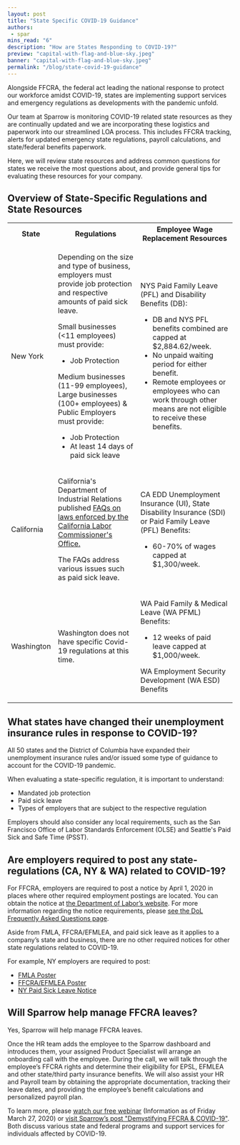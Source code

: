 ```yaml
---
layout: post
title: "State Specific COVID-19 Guidance"
authors:
 - spar
mins_read: "6"
description: "How are States Responding to COVID-19?"
preview: "capital-with-flag-and-blue-sky.jpeg"
banner: "capital-with-flag-and-blue-sky.jpeg"
permalink: "/blog/state-covid-19-guidance"
---
```


Alongside FFCRA, the federal act leading the national response to protect our workforce amidst COVID-19, states are implementing support services and emergency regulations as developments with the pandemic unfold. 

Our team at Sparrow is monitoring COVID-19 related state resources as they are continually updated and we are incorporating these logistics and paperwork into our streamlined LOA process. This includes FFCRA tracking, alerts for updated emergency state regulations, payroll calculations, and state/federal benefits paperwork.

Here, we will review state resources and address common questions for states we receive the most questions about, and provide general tips for evaluating these resources for your company.

<h2 id="Overview of State-Specific Regulations and State Resources">Overview of State-Specific Regulations and State Resources</h2>

<table cellpadding="10">
  <tr>
    <th>State</th>
    <th>Regulations</th>
    <th>Employee Wage Replacement Resources</th>
  </tr>
  <tr>
    <td>New York</td>
    <td>
    	<p>
    		Depending on the size and type of business, employers must provide job protection and respective amounts of paid sick leave.
    	</p> 
		<p>
			Small businesses (<11 employees) must provide:
			<ul>
				<li>Job Protection</li>
			</ul> 
		</p>
		<p>
			Medium businesses (11-99 employees), Large businesses (100+ employees) & Public Employers must provide:
			<ul>
				<li>Job Protection</li>
				<li>At least 14 days of paid sick leave</li>
			</ul>
		</p>
</td>
<td>
	<p>
		NYS Paid Family Leave (PFL) and Disability Benefits (DB):
		<ul>
				<li>DB and NYS PFL benefits combined are capped at $2,884.62/week.</li>
				<li>No unpaid waiting period for either benefit.</li>
				<li>Remote employees or employees who can work through other means are not eligible to receive these benefits.</li>
			</ul>
	</p>	
</td>
  </tr>
  <tr>
    <td>California</td>
    <td>
    	<p>
    		California's Department of Industrial Relations published <a href="https://www.dir.ca.gov/dlse/2019-Novel-Coronavirus.htm">FAQs on laws enforced by the California Labor Commissioner's Office.</a>
    	</p>
    	<p>
    		The FAQs address various issues such as paid sick leave.
    	</p>

</td>
    <td>
    	<p>
    		CA EDD Unemployment Insurance (UI),  State Disability Insurance (SDI) or Paid Family Leave (PFL) Benefits:
    		<ul>
    			<li>60-70% of wages capped at $1,300/week.</li>
    		</ul>
    	</p>
	</td>
  </tr>
  <tr>
    <td>Washington</td>
    <td>
    	<p>
    		Washington does not have specific Covid-19 regulations at this time.
    	</p>
    </td>
    <td>
    	<p>
    		WA Paid Family & Medical Leave (WA PFML) Benefits:
	    	<ul>
	    		<li>12 weeks of paid leave capped at $1,000/week.</li>
	    	</ul> 
		</p>
		<p>
			WA Employment Security Development (WA ESD) Benefits
		</p>
	</td>
  </tr>
</table>


## What states have changed their unemployment insurance rules in response to COVID-19? 
All 50 states and the District of Columbia have expanded their unemployment insurance rules and/or issued some type of guidance to account for the COVID-19 pandemic. 

When evaluating a state-specific regulation, it is important to understand:
- Mandated job protection
- Paid sick leave
- Types of employers that are subject to the respective regulation

Employers should also consider any local requirements, such as the San Francisco Office of Labor Standards Enforcement (OLSE) and Seattle's Paid Sick and Safe Time (PSST). 


## Are employers required to post any state-regulations (CA, NY & WA) related to COVID-19?
For FFCRA, employers are required to post a notice by April 1, 2020 in places where other required employment postings are located. You can obtain the notice at [the Department of Labor’s website](https://www.dol.gov/sites/dolgov/files/WHD/posters/FFCRA_Poster_WH1422_Non-Federal.pdf). For more information regarding the notice requirements, please [see the DoL Frequently Asked Questions page](https://www.dol.gov/agencies/whd/pandemic/ffcra-poster-questions). 

Aside from FMLA, FFCRA/EFMLEA, and paid sick leave as it applies to a company’s state and business, there are no other required notices for other state regulations related to COVID-19. 

For example, NY employers are required to post:
- [FMLA Poster](https://www.dol.gov/sites/dolgov/files/WHD/legacy/files/fmlaen.pdf)
- [FFCRA/EFMLEA Poster](https://www.dol.gov/sites/dolgov/files/WHD/posters/FFCRA_Poster_WH1422_Non-Federal.pdf)
- [NY Paid Sick Leave Notice](https://paidfamilyleave.ny.gov/system/files/documents/2020/03/obtaining-order-of-quarantine.pdf)


## Will Sparrow help manage FFCRA leaves?
Yes, Sparrow will help manage FFCRA leaves. 

Once the HR team adds the employee to the Sparrow dashboard and introduces them, your assigned Product Specialist will arrange an onboarding call with the employee. During the call, we will talk through the employee’s FFCRA rights and determine their eligibility for EPSL, EFMLEA and other state/third party insurance benefits. We will also assist your HR and Payroll team by obtaining the appropriate documentation, tracking their leave dates, and providing the employee’s benefit calculations and personalized payroll plan.  

To learn more, please [watch our free webinar](https://www.youtube.com/watch?v=NflRZK-xE_4&feature=youtu.be) (Information as of Friday March 27, 2020) or [visit Sparrow’s post "Demystifying FFCRA & COVID-19"](https://trysparrow.com/blog/demystifying-ffcra-covid-19). Both discuss various state and federal programs and support services for individuals affected by COVID-19.

